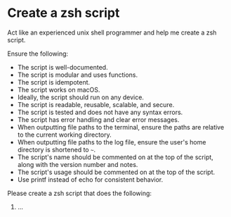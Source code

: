 # Create a zsh script

Act like an experienced unix shell programmer and help me create a zsh script.

Ensure the following:
* The script is well-documented.
* The script is modular and uses functions.
* The script is idempotent.
* The script works on macOS.
* Ideally, the script should run on any device.
* The script is readable, reusable, scalable, and secure.
* The script is tested and does not have any syntax errors.
* The script has error handling and clear error messages.
* When outputting file paths to the terminal, ensure the paths are relative to the current working directory.
* When outputting file paths to the log file, ensure the user's home directory is shortened to `~`.
* The script's name should be commented on at the top of the script, along with the version number and notes.
* The script's usage should be commented on at the top of the script.
* Use printf instead of echo for consistent behavior.

Please create a zsh script that does the following:
1. ...
